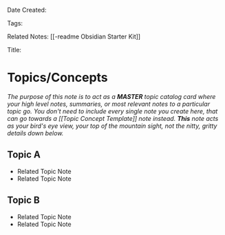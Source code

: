 Date Created: 

Tags: 

Related Notes: [[-readme Obsidian Starter Kit]]

Title: 

# Topics/Concepts
*The purpose of this note is to act as a **MASTER** topic catalog card where your high level notes, summaries, or most relevant notes to a particular topic go. You don't need to include every single note you create here, that can go towards a [[Topic Concept Template]] note instead. **This** note acts as your bird's eye view, your top of the mountain sight, not the nitty, gritty details down below.*

## Topic A
- Related Topic Note
- Related Topic Note

## Topic B
- Related Topic Note
- Related Topic Note